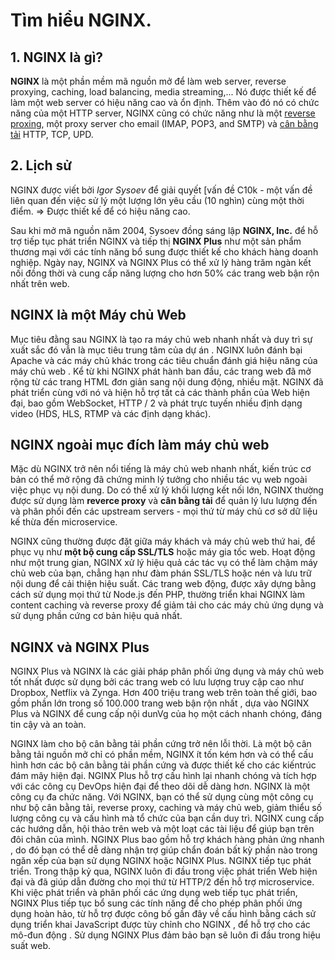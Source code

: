 # Tìm hiểu NGINX.

## 1. NGINX là gì?

**NGINX** là một phần mềm mã nguồn mở để làm web server, reverse proxying, caching, load balancing, media streaming,... 
Nó được thiết kế để làm một web server có hiệu năng cao và ổn định. 
Thêm vào đó nó có chức năng của một HTTP server, NGINX cũng có chức năng như là một [reverse proxing](./07.NGINX-as-reverse-proxying.md), một proxy server cho email (IMAP, POP3, and SMTP) và [cân bằng tải](./05.Load-balacer.md) HTTP, TCP, UPD.

## 2. Lịch sử 

NGINX được viết bởi *Igor Sysoev* để giải quyết [vấn đề C10k - một vấn đề liên quan đến việc sử lý một lượng lớn yêu cầu (10 nghìn) cùng một thời điểm. 
=> Được thiết kế để có hiệu năng cao.

Sau khi mở mã nguồn năm 2004, Sysoev đồng sáng lập **NGINX, Inc.** để hỗ trợ tiếp tục phát triển NGINX và tiếp thị **NGINX Plus** như một sản phẩm thương mại với các tính năng bổ sung được thiết kế cho khách hàng doanh nghiệp. Ngày nay, NGINX và NGINX Plus có thể xử lý hàng trăm ngàn kết nối đồng thời và cung cấp năng lượng cho hơn 50% các trang web bận rộn nhất trên web.

## NGINX là một Máy chủ Web

Mục tiêu đằng sau NGINX là tạo ra máy chủ web nhanh nhất và duy trì sự xuất sắc đó vẫn là mục tiêu trung tâm của dự án . NGINX luôn đánh bại Apache và các máy chủ khác trong các tiêu chuẩn đánh giá hiệu năng của máy chủ web . Kể từ khi NGINX phát hành ban đầu, các trang web đã mở rộng từ các trang HTML đơn giản sang nội dung động, nhiều mặt. NGINX đã phát triển cùng với nó và hiện hỗ trợ tất cả các thành phần của Web hiện đại, bao gồm WebSocket, HTTP / 2 và phát trực tuyến nhiều định dạng video (HDS, HLS, RTMP và các định dạng khác).

## NGINX ngoài mục đích làm máy chủ web

Mặc dù NGINX trở nên nổi tiếng là máy chủ web nhanh nhất, kiến ​​trúc cơ bản có thể mở rộng đã chứng minh lý tưởng cho nhiều tác vụ web ngoài việc phục vụ nội dung. Do có thể xử lý khối lượng kết nối lớn, NGINX thường được sử dụng làm **reverce proxy** và **cân bằng tải** để quản lý lưu lượng đến và phân phối đến các upstream servers - mọi thứ từ máy chủ cơ sở dữ liệu kế thừa đến microservice.

NGINX cũng thường được đặt giữa máy khách và máy chủ web thứ hai, để phục vụ như **một bộ cung cấp SSL/TLS** hoặc máy gia tốc web. Hoạt động như một trung gian, NGINX xử lý hiệu quả các tác vụ có thể làm chậm máy chủ web của bạn, chẳng hạn như đàm phán SSL/TLS hoặc nén và lưu trữ nội dung để cải thiện hiệu suất. Các trang web động, được xây dựng bằng cách sử dụng mọi thứ từ Node.js đến PHP, thường triển khai NGINX làm content caching và reverse proxy để giảm tải cho các máy chủ ứng dụng và sử dụng phần cứng cơ bản hiệu quả nhất.

## NGINX và NGINX Plus

NGINX Plus và NGINX là các giải pháp phân phối ứng dụng và máy chủ web tốt nhất được sử dụng bởi các trang web có lưu lượng truy cập cao như Dropbox, Netflix và Zynga. Hơn 400 triệu trang web trên toàn thế giới, bao gồm phần lớn trong số 100.000 trang web bận rộn nhất , dựa vào NGINX Plus và NGINX để cung cấp nội dunVg của họ một cách nhanh chóng, đáng tin cậy và an toàn.

NGINX làm cho bộ cân bằng tải phần cứng trở nên lỗi thời. Là một bộ cân bằng tải nguồn mở chỉ có phần mềm, NGINX ít tốn kém hơn và có thể cấu hình hơn các bộ cân bằng tải phần cứng và được thiết kế cho các kiến ​​trúc đám mây hiện đại. NGINX Plus hỗ trợ cấu hình lại nhanh chóng và tích hợp với các công cụ DevOps hiện đại để theo dõi dễ dàng hơn.
NGINX là một công cụ đa chức năng. Với NGINX, bạn có thể sử dụng cùng một công cụ như bộ cân bằng tải, reverse proxy, caching và máy chủ web, giảm thiểu số lượng công cụ và cấu hình mà tổ chức của bạn cần duy trì. NGINX cung cấp các hướng dẫn, hội thảo trên web và một loạt các tài liệu để giúp bạn trên đôi chân của mình. NGINX Plus bao gồm hỗ trợ khách hàng phản ứng nhanh , do đó bạn có thể dễ dàng nhận trợ giúp chẩn đoán bất kỳ phần nào trong ngăn xếp của bạn sử dụng NGINX hoặc NGINX Plus.
NGINX tiếp tục phát triển. Trong thập kỷ qua, NGINX luôn đi đầu trong việc phát triển Web hiện đại và đã giúp dẫn đường cho mọi thứ từ HTTP/2 đến hỗ trợ microservice. Khi việc phát triển và phân phối các ứng dụng web tiếp tục phát triển, NGINX Plus tiếp tục bổ sung các tính năng để cho phép phân phối ứng dụng hoàn hảo, từ hỗ trợ được công bố gần đây về cấu hình bằng cách sử dụng triển khai JavaScript được tùy chỉnh cho NGINX , để hỗ trợ cho các mô-đun động . Sử dụng NGINX Plus đảm bảo bạn sẽ luôn đi đầu trong hiệu suất web.